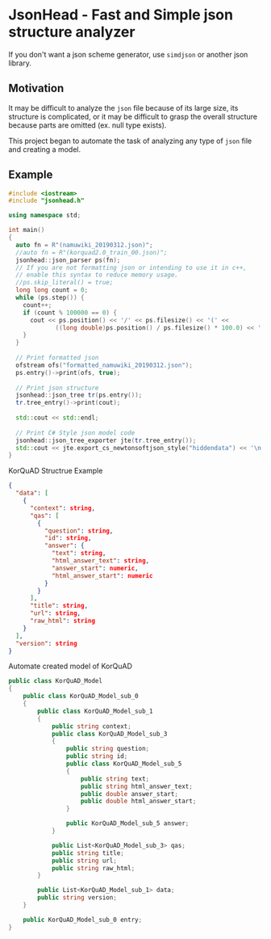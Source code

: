 # JsonHead - Fast and Simple json structure analyzer

If you don't want a json scheme generator, use `simdjson` or another json library.

## Motivation

It may be difficult to analyze the `json` file because of its large size, 
its structure is complicated, or it may be difficult to grasp the overall 
structure because parts are omitted (ex. null type exists).

This project began to automate the task of analyzing any type of `json` file 
and creating a model.

## Example

``` c++
#include <iostream>
#include "jsonhead.h"

using namespace std;

int main()
{
  auto fn = R"(namuwiki_20190312.json)";
  //auto fn = R"(korquad2.0_train_00.json)";
  jsonhead::json_parser ps(fn);
  // If you are not formatting json or intending to use it in c++, 
  // enable this syntax to reduce memory usage.
  //ps.skip_literal() = true;
  long long count = 0;
  while (ps.step()) {
    count++;
    if (count % 100000 == 0) {
      cout << ps.position() << '/' << ps.filesize() << '(' << 
             ((long double)ps.position() / ps.filesize() * 100.0) << ')' << '\n';
    }
  }
  
  // Print formatted json
  ofstream ofs("formatted_namuwiki_20190312.json");
  ps.entry()->print(ofs, true);
  
  // Print json structure
  jsonhead::json_tree tr(ps.entry());
  tr.tree_entry()->print(cout);
  
  std::cout << std::endl;
  
  // Print C# Style json model code
  jsonhead::json_tree_exporter jte(tr.tree_entry());
  std::cout << jte.export_cs_newtonsoftjson_style("hiddendata") << '\n';
}
```

KorQuAD Structrue Example
 
``` json
{
  "data": [
    {
      "context": string,
      "qas": [
        {
          "question": string,
          "id": string,
          "answer": {
            "text": string,
            "html_answer_text": string,
            "answer_start": numeric,
            "html_answer_start": numeric
          }
        }
      ],
      "title": string,
      "url": string,
      "raw_html": string
    }
  ],
  "version": string
}
```

Automate created model of KorQuAD

``` c#
public class KorQuAD_Model
{
    public class KorQuAD_Model_sub_0
    {
        public class KorQuAD_Model_sub_1
        {
            public string context;
            public class KorQuAD_Model_sub_3
            {
                public string question;
                public string id;
                public class KorQuAD_Model_sub_5
                {
                    public string text;
                    public string html_answer_text;
                    public double answer_start;
                    public double html_answer_start;
                }

                public KorQuAD_Model_sub_5 answer;
            }

            public List<KorQuAD_Model_sub_3> qas;
            public string title;
            public string url;
            public string raw_html;
        }

        public List<KorQuAD_Model_sub_1> data;
        public string version;
    }

    public KorQuAD_Model_sub_0 entry;
}
```
